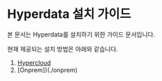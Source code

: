 # Hyperdata 설치 가이드

본 문서는 Hyperdata를 설치하기 위한 가이드 문서입니다.

현재 제공되는 설치 방법은 아래와 같습니다.

1. [Hypercloud](./hypercloud)
2. [Onprem])(./onprem)